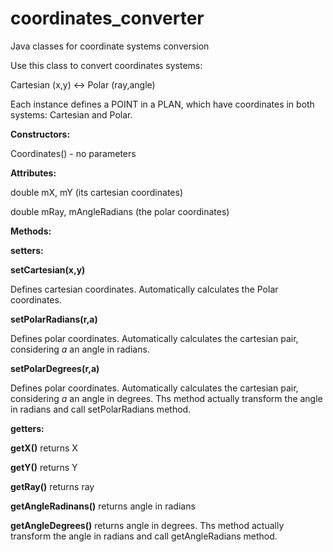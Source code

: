 # coordinates_converter
Java classes for coordinate systems conversion

Use this class to convert coordinates systems: 

Cartesian (x,y) <-> Polar (ray,angle)

Each instance defines a POINT in a PLAN, which have coordinates in both systems: Cartesian and Polar.


__Constructors:__ 

Coordinates() - no parameters


__Attributes:__

double mX, mY (its cartesian coordinates)

double mRay, mAngleRadians (the polar coordinates)


__Methods:__

__setters:__

__setCartesian(x,y)__

Defines cartesian coordinates. Automatically calculates the Polar coordinates.

__setPolarRadians(r,a)__

Defines polar coordinates. Automatically calculates the cartesian pair, considering _a_ an angle in radians.

__setPolarDegrees(r,a)__

Defines polar coordinates. Automatically calculates the cartesian pair, considering _a_ an angle in degrees. Ths method actually transform the angle in radians and call setPolarRadians method.

__getters:__

__getX()__ returns X

__getY()__ returns Y

__getRay()__ returns ray

__getAngleRadinans()__ returns angle in radians

__getAngleDegrees()__ returns angle in degrees. Ths method actually transform the angle in radians and call getAngleRadians method.







